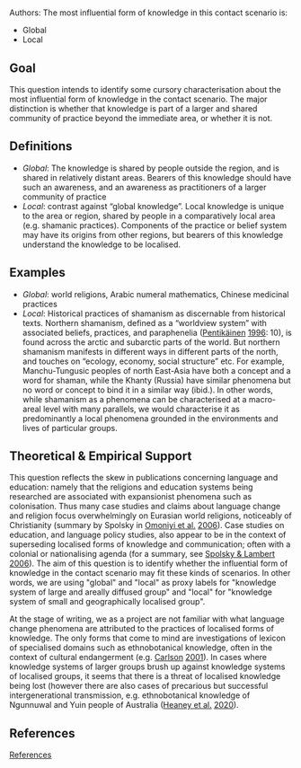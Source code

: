 # [](ContributionTable?__template__=property.md&property=name#cldf:D1_DKN02)

Authors: [](ContributionTable?__template__=property.md&property=contributor#cldf:D1_DKN02)
The most influential form of knowledge in this contact scenario is:

- Global
- Local


## Goal

This question intends to identify some cursory characterisation about the most influential form of knowledge in the contact scenario. The major distinction is whether that knowledge is part of a larger and shared community of practice beyond the immediate area, or whether it is not.


## Definitions

- *Global*: The knowledge is shared by people outside the region, and is shared in relatively distant areas. Bearers of this knowledge should have such an awareness, and an awareness as practitioners of a larger community of practice
- *Local*: contrast against “global knowledge”. Local knowledge is unique to the area or region, shared by people in a comparatively local area (e.g. shamanic practices). Components of the practice or belief system may have its origins from other regions, but bearers of this knowledge understand the knowledge to be localised.

## Examples

- *Global*: world religions, Arabic numeral mathematics, Chinese medicinal practices
- *Local*: Historical practices of shamanism as discernable from historical texts. Northern shamanism, defined as a “worldview system” with associated beliefs, practices, and paraphenelia ([Pentikäinen](sources.bib?ref&with_internal_ref_link&keep_label#cldf:Pentikainen1996) [1996](sources.bib?ref&with_internal_ref_link&keep_label#cldf:Pentikainen1996): 10), is found across the arctic and subarctic parts of the world. But northern shamanism manifests in different ways in different parts of the north, and touches on “ecology, economy, social structure” etc. For example, Manchu-Tungusic peoples of north East-Asia have both a concept and a word for shaman, while the Khanty (Russia) have similar phenomena but no word or concept to bind it in a similar way (ibid.). In other words, while shamanism as a phenomena can be characterised at a macro-areal level with many parallels, we would characterise it as predominantly a local phenomena grounded in the environments and lives of particular groups.

## Theoretical & Empirical Support

This question reflects the skew in publications concerning language and education: namely that the religions and education systems being researched are associated with expansionist phenomena such as colonisation. Thus many case studies and claims about language change and religion focus overwhelmingly on Eurasian world religions, noticeably of Christianity (summary by Spolsky in [Omoniyi et al.](sources.bib?ref&with_internal_ref_link&keep_label#cldf:OmoniyiEtAl2006) [2006](sources.bib?ref&with_internal_ref_link&keep_label#cldf:OmoniyiEtAl2006)). Case studies on education, and language policy studies, also appear to be in the context of superseding localised forms of knowledge and communication; often with a colonial or nationalising agenda (for a summary, see [Spolsky & Lambert](sources.bib?ref&with_internal_ref_link&keep_label#cldf:SpolskyLambert2006) [2006](sources.bib?ref&with_internal_ref_link&keep_label#cldf:SpolskyLambert2006)). The aim of this question is to identify whether the influential form of knowledge in the contact scenario may fit these kinds of scenarios. In other words, we are using "global" and "local" as proxy labels for "knowledge system of large and areally diffused group" and "local" for "knowledge system of small and geographically localised group".

At the stage of writing, we as a project are not familiar with what language change phenomena are attributed to the practices of localised forms of knowledge. The only forms that come to mind are investigations of lexicon of specialised domains such as ethnobotanical knowledge, often in the context of cultural endangerment (e.g. [Carlson](sources.bib?ref&with_internal_ref_link&keep_label#cldf:Carlson2001) [2001](sources.bib?ref&with_internal_ref_link&keep_label#cldf:Carlson2001)). In cases where knowledge systems of larger groups brush up against knowledge systems of localised groups, it seems that there is a threat of localised knowledge being lost (however there are also cases of precarious but successful intergenerational transmission, e.g. ethnobotanical knowledge of Ngunnuwal and Yuin people of Australia ([Heaney et al.](sources.bib?ref&with_internal_ref_link&keep_label#cldf:HeaneyEtAl2020) [2020](sources.bib?ref&with_internal_ref_link&keep_label#cldf:HeaneyEtAl2020)).

## References

[References](Source?cited_only&with_link#cldf:__all__)